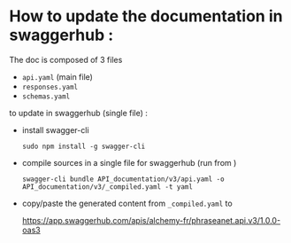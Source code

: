 # How to update the documentation in swaggerhub :

The doc is composed of 3 files
- `api.yaml`  (main file)
- `responses.yaml`
- `schemas.yaml`

to update in swaggerhub (single file) :
- install swagger-cli   
  
    `sudo npm install -g swagger-cli`


- compile sources in a single file for swaggerhub (run from <phraseanet-dir>)

    `swagger-cli bundle API_documentation/v3/api.yaml -o API_documentation/v3/_compiled.yaml -t yaml`


- copy/paste the generated content from `_compiled.yaml` to
  
    https://app.swaggerhub.com/apis/alchemy-fr/phraseanet.api.v3/1.0.0-oas3
